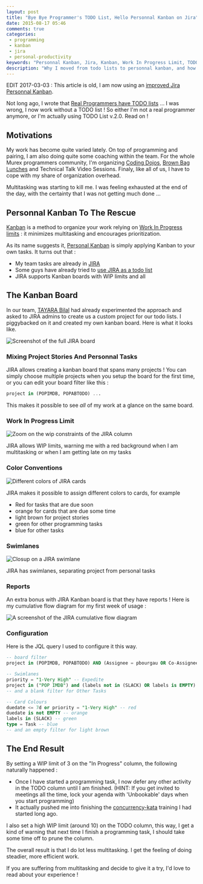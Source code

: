 ```yaml
---
layout: post
title: "Bye Bye Programmer's TODO List, Hello Personnal Kanban on Jira"
date: 2015-08-17 05:46
comments: true
categories:
 - programming
 - kanban
 - jira
 - personal-productivity
keywords: "Personnal Kanban, Jira, Kanban, Work In Progress Limit, TODO-List, Organization, Self Organization"
description: "Why I moved from todo lists to personnal kanban, and how I did it using JIRA"
---
```

EDIT 2017-03-03 : This article is old, I am now using an [improved Jira Personnal Kanban](/my-ultimate-jira-personal-kanban/).


Not long ago, I wrote that [Real Programmers have TODO lists](/real-programmers-have-todo-lists/) ... I was wrong, I now work without a TODO list ! So either I'm not a real programmer anymore, or I'm actually using TODO List v.2.0. Read on !

## Motivations

My work has become quite varied lately. On top of programming and pairing, I am also doing quite some coaching within the team. For the whole Murex programmers community, I'm organizing [Coding Dojos](https://github.com/murex/murex-coding-dojo), [Brown Bag Lunches](http://www.brownbaglunch.fr/) and Technical Talk Video Sessions. Finaly, like all of us, I have to cope with my share of organization overhead.

Multitasking was starting to kill me. I was feeling exhausted at the end of the day, with the certainty that I was not getting much done ...

## Personnal Kanban To The Rescue

[Kanban](https://en.wikipedia.org/wiki/Kanban) is a method to organize your work relying on [Work In Progress limits](http://www.personalkanban.com/pk/featured/why-limit-work-in-progress/#sthash.QFI0D8l5.dpbs) : it minimizes multitasking and encourages prioritization.

As its name suggests it, [Personal Kanban](http://personalkanban.com) is simply applying Kanban to your own tasks. It turns out that :

* My team tasks are already in [JIRA](https://www.atlassian.com/software/jira)
* Some guys have already tried to [use JIRA as a todo list](https://jira.atlassian.com/browse/JRA-13472)
* JIRA supports Kanban boards with WIP limits and all

## The Kanban Board

In our team, [TAYARA Bilal](http://bilal.eltayara.net) had already experimented the approach and asked to JIRA admins to create us a custom project for our todo lists. I piggybacked on it and created my own kanban board. Here is what it looks like.

![Screenshot of the full JIRA board]({{site.url}}/imgs/2015-08-17-bye-bye-programmers-todo-list-hello-personnal-kanban-on-jira/board.png)

### Mixing Project Stories And Personnal Tasks

JIRA allows creating a kanban board that spans many projects ! You can simply choose multiple projects when you setup the board for the first time, or you can edit your board filter like this :

```sql
project in (POPIMDB, POPABTODO) ...
```

This makes it possible to see *all* of my work at a glance on the same board.

### Work In Progress Limit

![Zoom on the wip constraints of the JIRA column]({{site.url}}/imgs/2015-08-17-bye-bye-programmers-todo-list-hello-personnal-kanban-on-jira/wip.png)

JIRA allows WIP limits, warning me with a red background when I am multitasking or when I am getting late on my tasks

### Color Conventions

![Different colors of JIRA cards]({{site.url}}/imgs/2015-08-17-bye-bye-programmers-todo-list-hello-personnal-kanban-on-jira/color-cards.png)

JIRA makes it possible to assign different colors to cards, for example

* Red for tasks that are due soon
* orange for cards that are due some time
* light brown for project stories
* green for other programming tasks
* blue for other tasks

### Swimlanes

![Closup on a JIRA swimlane]({{site.url}}/imgs/2015-08-17-bye-bye-programmers-todo-list-hello-personnal-kanban-on-jira/swimlanes.png)

JIRA has swimlanes, separating project from personal tasks

### Reports

An extra bonus with JIRA Kanban board is that they have reports ! Here is my cumulative flow diagram for my first week of usage :

![A screenshot of the JIRA cumulative flow diagram]({{site.url}}/imgs/2015-08-17-bye-bye-programmers-todo-list-hello-personnal-kanban-on-jira/cumulative-flow.png)

### Configuration

Here is the JQL query I used to configure it this way.

```sql
-- board filter
project in (POPIMDB, POPABTODO) AND (Assignee = pbourgau OR Co-Assignees in (pbourgau) OR mentors in (pbourgau)) AND (status != CLOSED OR updated >= -1d) ORDER BY Rank ASC

-- Swimlanes
priority = "1-Very High" -- Expedite
project in ("POP IMDB") and (labels not in (SLACK) OR labels is EMPTY) -- IMDB Stories
-- and a blank filter for Other Tasks

-- Card Colours
duedate <= 7d or priority = "1-Very High" -- red
duedate is not EMPTY -- orange
labels in (SLACK) -- green
type = Task -- blue
-- and an empty filter for light brown
```

## The End Result

By setting a WIP limit of 3 on the "In Progress" column, the following naturally happened :

* Once I have started a programming task, I now defer any other activity in the TODO column until I am finished. (HINT: If you get invited to meetings all the time, lock your agenda with 'Unbookable' days when you start programming)
* It actually pushed me into finishing the [concurrency-kata](https://github.com/philou/concurrency-kata) training I had started long ago.

I also set a high WIP limit (around 10) on the TODO column, this way, I get a kind of warning that next time I finish a programming task, I should take some time off to prune the column.

The overall result is that I do lot less multitasking. I get the feeling of doing steadier, more efficient work.

If you are suffering from multitasking and decide to give it a try, I'd love to read about your experience !
